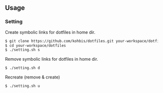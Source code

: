 ## Usage

### Setting

Create symbolic links for dotfiles in home dir.
```bash
$ git clone https://github.com/kohbis/dotfiles.git your-workspace/dotfiles
$ cd your-workspace/dotfiles
$ ./setting.sh s
```

Remove symbolic links for dotfiles in home dir.
```bash
$ ./setting.sh d
```

Recreate (remove & create)
```
$ ./setting.sh u
```
